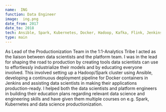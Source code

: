 ```yaml
---
name:  ING
function: Data Engineer
image:  ing.png
date_from: 2017
date_to: 2018
tech: Ansible, Spark, Kubernetes, Docker, Hadoop, Kafka, Flink, Jenkins, Python, Bash
type: main
---
```


As Lead of the Productionization Team in the 1:1-Analytics Tribe I acted as the liaison between data scientists and the platform team. I was in the lead for shaping the road to production by creating tools data scientists can use to effortlessly industrialize their models and by educating everyone involved. This involved setting up a Hadoop/Spark cluster using Ansible, developing a continuous deployment pipeline for Docker containers in Jenkins and assisting data scientists in making their applications production-ready. I helped both the data scientists and platform engineers in building their education plans regarding relevant data science and engineering skills and have given them multiple courses on e.g. Spark, Kubernetes and data science productionization.
